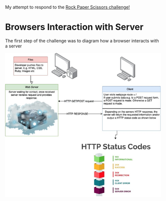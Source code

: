 My attempt to respond to the [Rock Paper Scissors challenge!](Challenge_README.md)


# Browsers Interaction with Server
The first step of the challenge was to diagram how a browser interacts with a server

![alt](/client-server_diagram.jpg)